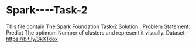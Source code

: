 # Spark----Task-2
This file contain The Spark Foundation Task-2  Solution .
Problem Statement: Predict The optimum Number of clusters and represent it visually.
Dataset:-https://bit.ly/3kXTdox
